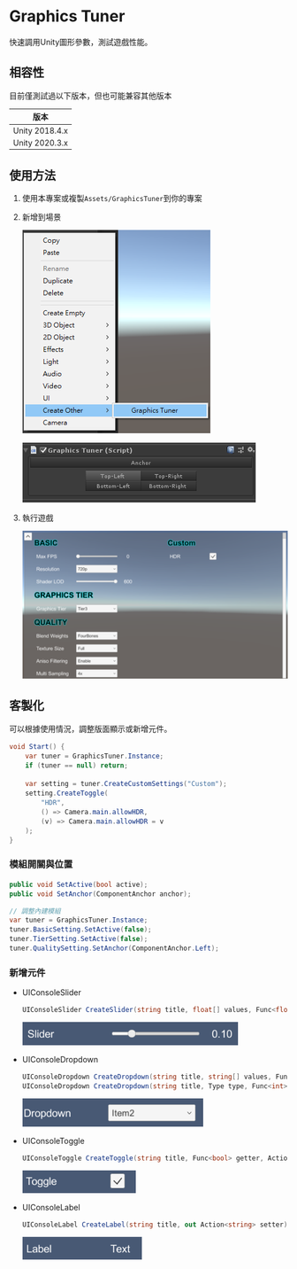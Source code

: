 # Graphics Tuner

快速調用Unity圖形參數，測試遊戲性能。

## 相容性

目前僅測試過以下版本，但也可能兼容其他版本

| 版本
|------
| Unity 2018.4.x
| Unity 2020.3.x

## 使用方法

1. 使用本專案或複製`Assets/GraphicsTuner`到你的專案

2. 新增到場景

    ![Create](./readme_assets/create_instance.png)

    ![Anchor](./readme_assets/switch_anchor.png)

3. 執行遊戲

    ![Run](./readme_assets/graphics_tuner.png)

## 客製化

可以根據使用情況，調整版面顯示或新增元件。

```csharp
void Start() {
    var tuner = GraphicsTuner.Instance;
    if (tuner == null) return;

    var setting = tuner.CreateCustomSettings("Custom");
    setting.CreateToggle(
        "HDR",
        () => Camera.main.allowHDR,
        (v) => Camera.main.allowHDR = v
    );
}
```

### 模組開關與位置

```csharp
public void SetActive(bool active);
public void SetAnchor(ComponentAnchor anchor);
```

```csharp
// 調整內建模組
var tuner = GraphicsTuner.Instance;
tuner.BasicSetting.SetActive(false);
tuner.TierSetting.SetActive(false);
tuner.QualitySetting.SetAnchor(ComponentAnchor.Left);
```

### 新增元件

+ UIConsoleSlider

    ```csharp
    UIConsoleSlider CreateSlider(string title, float[] values, Func<float> getter, Action<float> setter, Action<float> onChange = null);
    ```

    ![Slider](./readme_assets/slider.png)

+ UIConsoleDropdown

    ```csharp
    UIConsoleDropdown CreateDropdown(string title, string[] values, Func<int> getter, Action<int> setter, Action<int> onChange = null);
    UIConsoleDropdown CreateDropdown(string title, Type type, Func<int> getter, Action<int> setter, Action<int> onChange = null);
    ```

    ![Dropdown](./readme_assets/dropdown.png)

+ UIConsoleToggle

    ```csharp
    UIConsoleToggle CreateToggle(string title, Func<bool> getter, Action<bool> setter, Action<bool> onChange = null);
    ```

    ![Toggle](./readme_assets/toggle.png)

+ UIConsoleLabel

    ```csharp
    UIConsoleLabel CreateLabel(string title, out Action<string> setter);
    ```

    ![Label](./readme_assets/label.png)
